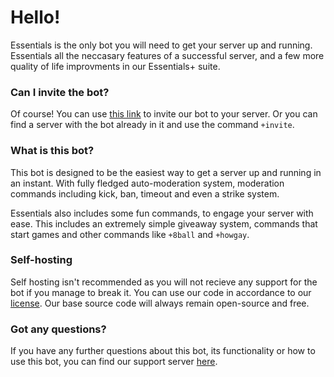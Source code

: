 # Hello!

Essentials is the only bot you will need to get your server up and running. Essentials all the neccasary features of a successful server, and a few more quality of life improvments in our Essentials+ suite.

### Can I invite the bot?

Of course! You can use [this link](BRUH.COM) to invite our bot to your server. Or you can find a server with the bot already in it and use the command `+invite`.

### What is this bot?

This bot is designed to be the easiest way to get a server up and running in an instant. With fully fledged auto-moderation system, moderation commands including kick, ban, timeout and even a strike system.

Essentials also includes some fun commands, to engage your server with ease. This includes an extremely simple giveaway system, commands that start games and other commands like `+8ball` and `+howgay`.

### Self-hosting

Self hosting isn't recommended as you will not recieve any support for the bot if you manage to break it. You can use our code in accordance to our [license](https://github.com/essentials-bot/essentials/blob/main/LICENSE). Our base source code will always remain open-source and free.

### Got any questions?

If you have any further questions about this bot, its functionality or how to use this bot, you can find our support server [here](https://discord.gg/cQk2msf9pQ).
